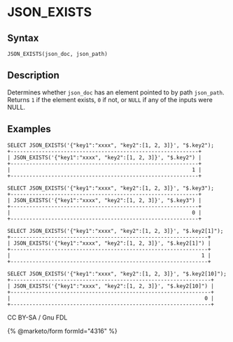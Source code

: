
# JSON_EXISTS

## Syntax


```
JSON_EXISTS(json_doc, json_path)
```

## Description


Determines whether `json_doc` has an element pointed to by path `json_path`. Returns `1` if the element exists, `0` if not, or `NULL` if any of the inputs were NULL.


## Examples


```
SELECT JSON_EXISTS('{"key1":"xxxx", "key2":[1, 2, 3]}', "$.key2");
+------------------------------------------------------------+
| JSON_EXISTS('{"key1":"xxxx", "key2":[1, 2, 3]}', "$.key2") |
+------------------------------------------------------------+
|                                                          1 |
+------------------------------------------------------------+

SELECT JSON_EXISTS('{"key1":"xxxx", "key2":[1, 2, 3]}', "$.key3");
+------------------------------------------------------------+
| JSON_EXISTS('{"key1":"xxxx", "key2":[1, 2, 3]}', "$.key3") |
+------------------------------------------------------------+
|                                                          0 |
+------------------------------------------------------------+

SELECT JSON_EXISTS('{"key1":"xxxx", "key2":[1, 2, 3]}', "$.key2[1]");
+---------------------------------------------------------------+
| JSON_EXISTS('{"key1":"xxxx", "key2":[1, 2, 3]}', "$.key2[1]") |
+---------------------------------------------------------------+
|                                                             1 |
+---------------------------------------------------------------+

SELECT JSON_EXISTS('{"key1":"xxxx", "key2":[1, 2, 3]}', "$.key2[10]");
+----------------------------------------------------------------+
| JSON_EXISTS('{"key1":"xxxx", "key2":[1, 2, 3]}', "$.key2[10]") |
+----------------------------------------------------------------+
|                                                              0 |
+----------------------------------------------------------------+
```


CC BY-SA / Gnu FDL


{% @marketo/form formId="4316" %}
